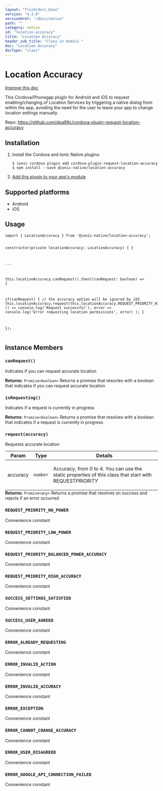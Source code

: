 ```yaml
---
layout: "fluid/docs_base"
version: "4.3.0"
versionHref: "/docs/native"
path: ""
category: native
id: "location-accuracy"
title: "Location Accuracy"
header_sub_title: "Class in module "
doc: "Location Accuracy"
docType: "class"
---
```


<h1 class="api-title">Location Accuracy</h1>

<a class="improve-v2-docs" href="http://github.com/ionic-team/ionic-native/edit/master/src/@ionic-native/plugins/location-accuracy/index.ts#L1">
  Improve this doc
</a>







<p>This Cordova/Phonegap plugin for Android and iOS to request enabling/changing of Location Services by triggering a native dialog from within the app, avoiding the need for the user to leave your app to change location settings manually.</p>


<p>Repo:
  <a href="https://github.com/dpa99c/cordova-plugin-request-location-accuracy">
    https://github.com/dpa99c/cordova-plugin-request-location-accuracy
  </a>
</p>


<h2><a class="anchor" name="installation" href="#installation"></a>Installation</h2>
<ol class="installation">
  <li>Install the Cordova and Ionic Native plugins:<br>
    <pre><code class="nohighlight">$ ionic cordova plugin add cordova-plugin-request-location-accuracy
$ npm install --save @ionic-native/location-accuracy
</code></pre>
  </li>
  <li><a href="https://ionicframework.com/docs/native/#Add_Plugins_to_Your_App_Module">Add this plugin to your app's module</a></li>
</ol>



<h2><a class="anchor" name="platforms" href="#platforms"></a>Supported platforms</h2>
<ul>
  <li>Android</li><li>iOS</li>
</ul>






<h2><a class="anchor" name="usage" href="#usage"></a>Usage</h2>
<pre><code class="lang-typescript">import { LocationAccuracy } from &#39;@ionic-native/location-accuracy&#39;;

constructor(private locationAccuracy: LocationAccuracy) { }

...

this.locationAccuracy.canRequest().then((canRequest: boolean) =&gt; {

  if(canRequest) {
    // the accuracy option will be ignored by iOS
    this.locationAccuracy.request(this.locationAccuracy.REQUEST_PRIORITY_HIGH_ACCURACY).then(
      () =&gt; console.log(&#39;Request successful&#39;),
      error =&gt; console.log(&#39;Error requesting location permissions&#39;, error)
    );
  }

});
</code></pre>








<h2><a class="anchor" name="instance-members" href="#instance-members"></a>Instance Members</h2>
<h3><a class="anchor" name="canRequest" href="#canRequest"></a><code>canRequest()</code></h3>


Indicates if you can request accurate location


<div class="return-value" markdown="1">
  <i class="icon ion-arrow-return-left"></i>
  <b>Returns:</b> <code>Promise&lt;boolean&gt;</code> Returns a promise that resovles with a boolean that indicates if you can request accurate location
</div><h3><a class="anchor" name="isRequesting" href="#isRequesting"></a><code>isRequesting()</code></h3>


Indicates if a request is currently in progress


<div class="return-value" markdown="1">
  <i class="icon ion-arrow-return-left"></i>
  <b>Returns:</b> <code>Promise&lt;boolean&gt;</code> Returns a promise that resolves with a boolean that indicates if a request is currently in progress
</div><h3><a class="anchor" name="request" href="#request"></a><code>request(accuracy)</code></h3>




Requests accurate location
<table class="table param-table" style="margin:0;">
  <thead>
  <tr>
    <th>Param</th>
    <th>Type</th>
    <th>Details</th>
  </tr>
  </thead>
  <tbody>
  <tr>
    <td>
      accuracy</td>
    <td>
      <code>number</code>
    </td>
    <td>
      <p>Accuracy, from 0 to 4. You can use the static properties of this class that start with REQUEST<em>PRIORITY</em></p>
</td>
  </tr>
  </tbody>
</table>

<div class="return-value" markdown="1">
  <i class="icon ion-arrow-return-left"></i>
  <b>Returns:</b> <code>Promise&lt;any&gt;</code> Returns a promise that resolves on success and rejects if an error occurred
</div><h3><a class="anchor" name="REQUEST_PRIORITY_NO_POWER" href="#REQUEST_PRIORITY_NO_POWER"></a><code>REQUEST_PRIORITY_NO_POWER</code></h3>

Convenience constant


<h3><a class="anchor" name="REQUEST_PRIORITY_LOW_POWER" href="#REQUEST_PRIORITY_LOW_POWER"></a><code>REQUEST_PRIORITY_LOW_POWER</code></h3>

Convenience constant


<h3><a class="anchor" name="REQUEST_PRIORITY_BALANCED_POWER_ACCURACY" href="#REQUEST_PRIORITY_BALANCED_POWER_ACCURACY"></a><code>REQUEST_PRIORITY_BALANCED_POWER_ACCURACY</code></h3>

Convenience constant


<h3><a class="anchor" name="REQUEST_PRIORITY_HIGH_ACCURACY" href="#REQUEST_PRIORITY_HIGH_ACCURACY"></a><code>REQUEST_PRIORITY_HIGH_ACCURACY</code></h3>

Convenience constant


<h3><a class="anchor" name="SUCCESS_SETTINGS_SATISFIED" href="#SUCCESS_SETTINGS_SATISFIED"></a><code>SUCCESS_SETTINGS_SATISFIED</code></h3>

Convenience constant


<h3><a class="anchor" name="SUCCESS_USER_AGREED" href="#SUCCESS_USER_AGREED"></a><code>SUCCESS_USER_AGREED</code></h3>

Convenience constant


<h3><a class="anchor" name="ERROR_ALREADY_REQUESTING" href="#ERROR_ALREADY_REQUESTING"></a><code>ERROR_ALREADY_REQUESTING</code></h3>

Convenience constant


<h3><a class="anchor" name="ERROR_INVALID_ACTION" href="#ERROR_INVALID_ACTION"></a><code>ERROR_INVALID_ACTION</code></h3>

Convenience constant


<h3><a class="anchor" name="ERROR_INVALID_ACCURACY" href="#ERROR_INVALID_ACCURACY"></a><code>ERROR_INVALID_ACCURACY</code></h3>

Convenience constant


<h3><a class="anchor" name="ERROR_EXCEPTION" href="#ERROR_EXCEPTION"></a><code>ERROR_EXCEPTION</code></h3>

Convenience constant


<h3><a class="anchor" name="ERROR_CANNOT_CHANGE_ACCURACY" href="#ERROR_CANNOT_CHANGE_ACCURACY"></a><code>ERROR_CANNOT_CHANGE_ACCURACY</code></h3>

Convenience constant


<h3><a class="anchor" name="ERROR_USER_DISAGREED" href="#ERROR_USER_DISAGREED"></a><code>ERROR_USER_DISAGREED</code></h3>

Convenience constant


<h3><a class="anchor" name="ERROR_GOOGLE_API_CONNECTION_FAILED" href="#ERROR_GOOGLE_API_CONNECTION_FAILED"></a><code>ERROR_GOOGLE_API_CONNECTION_FAILED</code></h3>

Convenience constant








